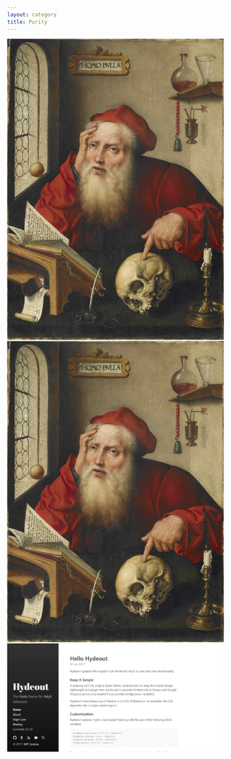 ```yaml
---
layout: category
title: Purity
---
```


![‘Blessed are the pure in heart, for they will see God.’ Matthew 5:8](https://github.com/VanitasVanitatum/VanitasVanitatum.github.io/blob/master/_images/Computers.png?raw=true)
<img alt="‘Blessed are the pure in heart, for they will see God.’ Matthew 5:8" src="https://raw.githubusercontent.com/VanitasVanitatum/VanitasVanitatum.github.io/master/_images/Computers.png"/>
![Desktop](./_screenshots/1.png?raw=true)
